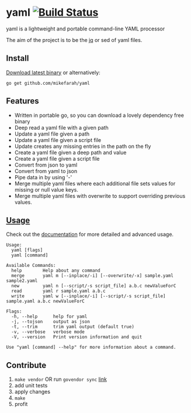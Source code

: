 # yaml [![Build Status](https://travis-ci.org/mikefarah/yaml.svg?branch=master)](https://travis-ci.org/mikefarah/yaml)
yaml is a lightweight and portable command-line YAML processor

The aim of the project is to be the [jq](https://github.com/stedolan/jq) or sed of yaml files.

## Install
[Download latest binary](https://github.com/mikefarah/yaml/releases/latest) or alternatively:
```
go get github.com/mikefarah/yaml
```

## Features
- Written in portable go, so you can download a lovely dependency free binary
- Deep read a yaml file with a given path
- Update a yaml file given a path
- Update a yaml file given a script file
- Update creates any missing entries in the path on the fly
- Create a yaml file given a deep path and value
- Create a yaml file given a script file
- Convert from json to yaml
- Convert from yaml to json
- Pipe data in by using '-'
- Merge multiple yaml files where each additional file sets values for missing or null value keys.
- Merge multiple yaml files with overwrite to support overriding previous values.

## [Usage](http://mikefarah.github.io/yaml/)

Check out the [documentation](http://mikefarah.github.io/yaml/) for more detailed and advanced usage.

```
Usage:
  yaml [flags]
  yaml [command]

Available Commands:
  help        Help about any command
  merge       yaml m [--inplace/-i] [--overwrite/-x] sample.yaml sample2.yaml
  new         yaml n [--script/-s script_file] a.b.c newValueForC
  read        yaml r sample.yaml a.b.c
  write       yaml w [--inplace/-i] [--script/-s script_file] sample.yaml a.b.c newValueForC

Flags:
  -h, --help      help for yaml
  -j, --tojson    output as json
  -t, --trim      trim yaml output (default true)
  -v, --verbose   verbose mode
  -V, --version   Print version information and quit

Use "yaml [command] --help" for more information about a command.
```

## Contribute
1. `make vendor` OR run `govendor sync` [link](https://github.com/kardianos/govendor)
2. add unit tests
3. apply changes
4. `make`
5. profit
